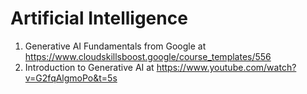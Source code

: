 # Artificial Intelligence

1. Generative AI Fundamentals from Google at https://www.cloudskillsboost.google/course_templates/556
2. Introduction to Generative AI at https://www.youtube.com/watch?v=G2fqAlgmoPo&t=5s 
